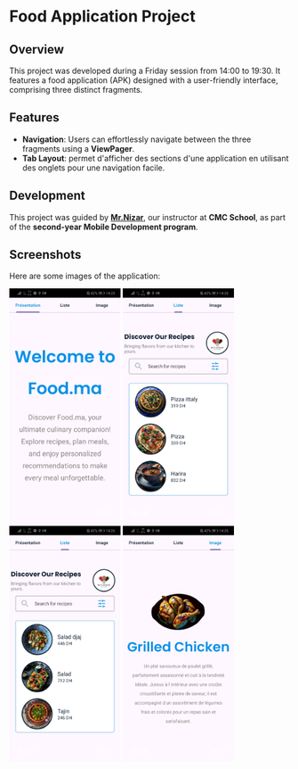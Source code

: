 # Food Application Project

## Overview
This project was developed during a Friday session from 14:00 to 19:30. It features a food application (APK) designed with a user-friendly interface, comprising three distinct fragments.

## Features
- **Navigation**: Users can effortlessly navigate between the three fragments using a **ViewPager**.
- **Tab Layout**: permet d'afficher des sections d'une application en utilisant des onglets pour une navigation facile.

## Development

This project was guided by **[Mr.Nizar](https://github.com/NizarETH)**, our instructor at **CMC School**, as part of the **second-year Mobile Development program**.


## Screenshots

Here are some images of the application:

<div>
    <img src="https://raw.githubusercontent.com/0yaser0/Projet_N1_ViewPager2/master/screenShoot/presentation.jpg" width="200" />
    <img src="https://raw.githubusercontent.com/0yaser0/Projet_N1_ViewPager2/master/screenShoot/list_1.jpg" width="200" />
    <img src="https://raw.githubusercontent.com/0yaser0/Projet_N1_ViewPager2/master/screenShoot/list_2.jpg" width="200" />
    <img src="https://raw.githubusercontent.com/0yaser0/Projet_N1_ViewPager2/master/screenShoot/image.jpg" width="200" />
</div>
